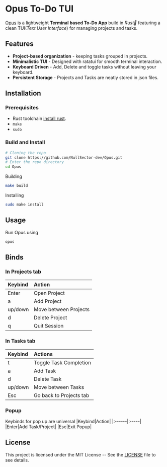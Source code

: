 # Opus To-Do TUI

[Opus](https://www.dictionary.com/browse/opus) is a lightweight **Terminal based To-Do App** build in _Rust🦀_  featuring a clean TUI(_Text User Interface_) for managing projects and tasks.

## Features
- **Project-based organization** - keeping tasks grouped in projects.
- **Minimalistic TUI** - Designed with ratatui for smooth terminal interaction.
- **Keyboard Driven** - Add, Delete and toggle tasks without leaving your keyboard.
- **Persistent Storage** - Projects and Tasks are neatly stored in json files.

## Installation
### Prerequisites
- Rust toolchain [install rust](https://rust-lang.org/tools/install/).
- `make`
- `sudo`

### Build and Install

```bash
# Cloning the repo
git clone https://github.com/NullSector-dev/Opus.git
# Enter the repo directory
cd Opus
```
Building
```bash
make build
```
Installing
```bash
sudo make install
```

## Usage
Run Opus using
```bash
opus
```

## Binds
### In Projects tab
|  Keybind  |        Action       |
| :-------- | :------------------ |
|   Enter   |     Open Project    |
|     a     |     Add  Project    |
|  up/down  |Move between Projects|
|     d     |    Delete Project   |
|     q     |     Quit Session    |

### In Tasks tab
| Keybind | Actions |
|:--------|:--------|
|t|Toggle Task Completion|
|a|Add Task|
|d|Delete Task|
|up/down| Move between Tasks|
|Esc|Go back to Projects tab|

### Popup
Keybinds for pop up are universal
|Keybind|Action|
|:------|:-----|
|Enter|Add Task/Project|
|Esc|Exit Popup|

## License
This project is licensed under the MIT License -- See the [LICENSE](/LICENSE) file to see details.
